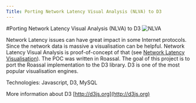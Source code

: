 ```yaml
---
Title: Porting Network Latency Visual Analysis (NLVA) to D3
---
```

#Porting Network Latency Visual Analysis (NLVA) to D3
![NLVA](%assets_url%/files/71/q96k64n18dmn4xs0dqa5hza6rbgtwh/left-click.png)

Network Latency issues can have great impact in some Internet protocols. Since the network data is massive a visualisation can be helpful. Network Latency Visual Analysis is proof-of-concept of that (see [Network Latency Visualisation](%assets_url%/files/b9/z75gcnv42eqwy1dwk0ttke7c1y71bt/NetworkLatency.pillar.pdf)). The POC was written in Roassal. The goal of this project is to port the Roassal implementation to the D3 library. D3 is one of the most popular visualisation engines.

Technologies: Javascript, D3, MySQL

More information about D3 [http://d3js.org](http://d3js.org)
